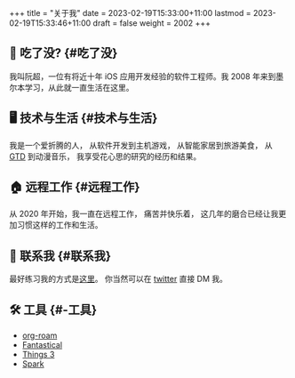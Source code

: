 +++
title = "关于我"
date = 2023-02-19T15:33:00+11:00
lastmod = 2023-02-19T15:33:46+11:00
draft = false
weight = 2002
+++

## 👋 吃了没? {#吃了没}

我叫阮超，一位有将近十年 iOS 应用开发经验的软件工程师。我 2008 年来到墨尔本学习，从此就一直生活在这里。


## 🖥 技术与生活 {#技术与生活}

️我是一个爱折腾的人， 从软件开发到主机游戏， 从智能家居到旅游美食， 从 [GTD](https://en.wikipedia.org/wiki/Getting%20Things%20Done) 到动漫音乐， 我享受花心思的研究的经历和结果。


## 🏠 远程工作 {#远程工作}

从 2020 年开始，我一直在远程工作， 痛苦并快乐着， 这几年的磨合已经让我更加习惯这样的工作和生活。


## 🤝 联系我 {#联系我}

最好练习我的方式是[这里](<mailto:blog@chaoruan.dev>)。 你当然可以在 [twitter](https://twitter.com/chaoruan) 直接 DM 我。


## 🛠️ 工具 {#️-工具}

-   [org-roam](<https://www.orgroam.com/>)
-   [Fantastical](<https://flexibits.com/fantastical>)
-   [Things 3](<https://culturedcode.com/things/>)
-   [Spark](<https://sparkmailapp.com/>)
